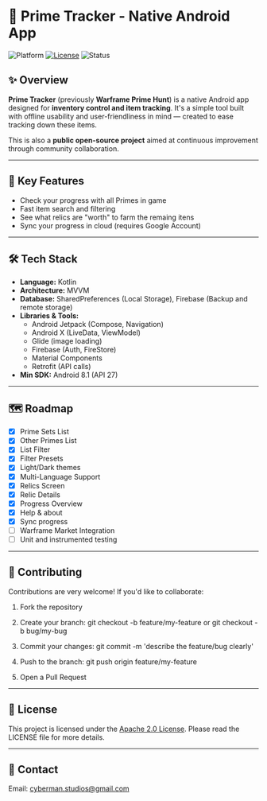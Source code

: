 # 📱 Prime Tracker - Native Android App

![Platform](https://img.shields.io/badge/platform-Android-green)
[![License](https://img.shields.io/badge/License-Apache_2.0-blue.svg)](https://opensource.org/licenses/Apache-2.0)
![Status](https://img.shields.io/badge/status-in%20development-blue)

## ✨ Overview

**Prime Tracker** (previously **Warframe Prime Hunt**) is a native Android app designed for **inventory control and item tracking**. It's a simple tool built with offline usability and user-friendliness in mind — created to ease tracking down these items.

This is also a **public open-source project** aimed at continuous improvement through community collaboration.

---

## 🚀 Key Features

- Check your progress with all Primes in game
- Fast item search and filtering
- See what relics are "worth" to farm the remaing itens
- Sync your progress in cloud (requires Google Account)

---

## 🛠️ Tech Stack

- **Language:** Kotlin
- **Architecture:** MVVM
- **Database:** SharedPreferences (Local Storage), Firebase (Backup and remote storage)
- **Libraries & Tools:** 
  - Android Jetpack (Compose, Navigation)
  - Android X (LiveData, ViewModel)
  - Glide (image loading)
  - Firebase (Auth, FireStore)
  - Material Components
  - Retrofit (API calls)
- **Min SDK:** Android 8.1 (API 27)

---

## 🗺️ Roadmap
 - [x] Prime Sets List
 - [x] Other Primes List
 - [x] List Filter
 - [x] Filter Presets
 - [x] Light/Dark themes
 - [x] Multi-Language Support
 - [x] Relics Screen
 - [x] Relic Details
 - [x] Progress Overview
 - [x] Help & about
 - [x] Sync progress
 - [ ] Warframe Market Integration
 - [ ] Unit and instrumented testing

---

## 🤝 Contributing
Contributions are very welcome! If you'd like to collaborate:

1. Fork the repository

2. Create your branch: git checkout -b feature/my-feature or git checkout -b bug/my-bug

3. Commit your changes: git commit -m 'describe the feature/bug clearly'

4. Push to the branch: git push origin feature/my-feature

5. Open a Pull Request

---

## 🧾 License

This project is licensed under the [Apache 2.0 License](https://opensource.org/licenses/Apache-2.0).
Please read the LICENSE file for more details.

---

## 📢 Contact

Email: cyberman.studios@gmail.com
